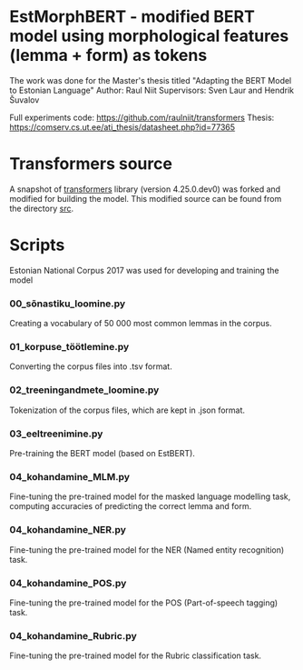# EstMorphBERT - modified BERT model using morphological features (lemma + form) as tokens

The work was done for the Master's thesis titled "Adapting the BERT Model to Estonian Language"
Author: Raul Niit
Supervisors: Sven Laur and Hendrik Šuvalov

Full experiments code: https://github.com/raulniit/transformers
Thesis: https://comserv.cs.ut.ee/ati_thesis/datasheet.php?id=77365

# Transformers source

A snapshot of [transformers](https://github.com/huggingface/transformers) library (version 4.25.0.dev0) was forked and modified for building the model. This modified source can be found from the directory [src](src). 

# Scripts

Estonian National Corpus 2017 was used for developing and training the model

### 00_sõnastiku_loomine.py

Creating a vocabulary of 50 000 most common lemmas in the corpus.

### 01_korpuse_töötlemine.py

Converting the corpus files into .tsv format.

### 02_treeningandmete_loomine.py

Tokenization of the corpus files, which are kept in .json format.

### 03_eeltreenimine.py

Pre-training the BERT model (based on EstBERT).

### 04_kohandamine_MLM.py

Fine-tuning the pre-trained model for the masked language modelling task, computing accuracies of predicting the correct lemma and form.

### 04_kohandamine_NER.py

Fine-tuning the pre-trained model for the NER (Named entity recognition) task.

### 04_kohandamine_POS.py

Fine-tuning the pre-trained model for the POS (Part-of-speech tagging) task.

### 04_kohandamine_Rubric.py

Fine-tuning the pre-trained model for the Rubric classification task.
